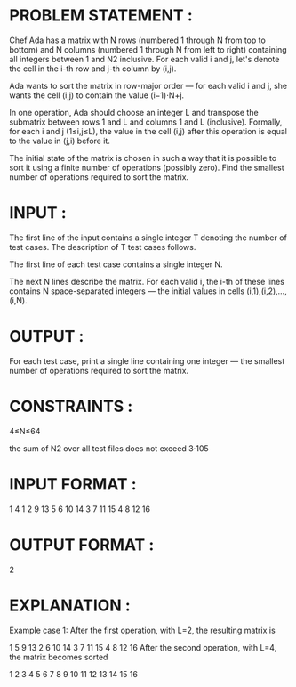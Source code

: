 # PROBLEM STATEMENT :

Chef Ada has a matrix with N rows (numbered 1 through N from top to bottom) and N columns (numbered 1 through N from left to right) containing all integers between 1 and N2 inclusive. For each valid i and j, let's denote the cell in the i-th row and j-th column by (i,j).

Ada wants to sort the matrix in row-major order ― for each valid i and j, she wants the cell (i,j) to contain the value (i−1)⋅N+j.

In one operation, Ada should choose an integer L and transpose the submatrix between rows 1 and L and columns 1 and L (inclusive). Formally, for each i and j (1≤i,j≤L), the value in the cell (i,j) after this operation is equal to the value in (j,i) before it.

The initial state of the matrix is chosen in such a way that it is possible to sort it using a finite number of operations (possibly zero). Find the smallest number of operations required to sort the matrix.

# INPUT :

The first line of the input contains a single integer T denoting the number of test cases. The description of T test cases follows.

The first line of each test case contains a single integer N.

The next N lines describe the matrix. For each valid i, the i-th of these lines contains N space-separated integers ― the initial values in cells (i,1),(i,2),…,(i,N).

# OUTPUT :

For each test case, print a single line containing one integer ― the smallest number of operations required to sort the matrix.



# CONSTRAINTS :

4≤N≤64

the sum of N2 over all test files does not exceed 3⋅105


# INPUT FORMAT :

1
4
1 2 9 13
5 6 10 14
3 7 11 15
4 8 12 16



# OUTPUT FORMAT :

2


# EXPLANATION :

Example case 1: After the first operation, with L=2, the resulting matrix is

1 5 9 13
2 6 10 14
3 7 11 15
4 8 12 16
After the second operation, with L=4, the matrix becomes sorted

1 2 3 4
5 6 7 8
9 10 11 12
13 14 15 16